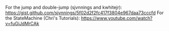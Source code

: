 For the jump and double-jump (sjvnnings and kwhitejr):
	https://gist.github.com/sjvnnings/5f02d2f2fc417f3804e967daa73cccfd
For the StateMachine (Chri's Tutorials):
	https://www.youtube.com/watch?v=fuGiJdMrCAk
